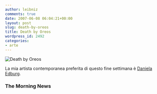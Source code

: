 ```yaml
---
author: leibniz
comments: true
date: 2007-06-08 06:04:21+00:00
layout: post
slug: death-by-oreos
title: Death by Oreos
wordpress_id: 2492
categories:
- arte
---
```


![Death by Oreos](http://www.leibniz-blogs.it/gallery/deathbyoreos.jpg)

La mia artista contemporanea preferita di questo fine settimana è [Daniela Edburg](http://www.themorningnews.org/archives/galleries/drop_dead_gorgeous/).


### The Morning News
